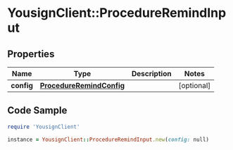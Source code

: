 # YousignClient::ProcedureRemindInput

## Properties

Name | Type | Description | Notes
------------ | ------------- | ------------- | -------------
**config** | [**ProcedureRemindConfig**](ProcedureRemindConfig.md) |  | [optional] 

## Code Sample

```ruby
require 'YousignClient'

instance = YousignClient::ProcedureRemindInput.new(config: null)
```


